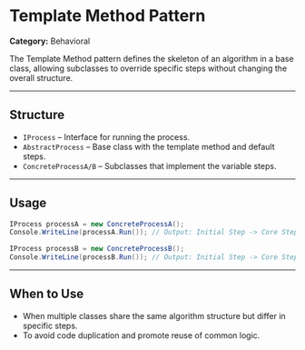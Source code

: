 # Template Method Pattern

**Category:** Behavioral

The Template Method pattern defines the skeleton of an algorithm in a base class, allowing subclasses to override specific steps without changing the overall structure.

---

## Structure

- `IProcess` – Interface for running the process.
- `AbstractProcess` – Base class with the template method and default steps.
- `ConcreteProcessA/B` – Subclasses that implement the variable steps.

---

## Usage

```csharp
IProcess processA = new ConcreteProcessA();
Console.WriteLine(processA.Run()); // Output: Initial Step -> Core Step A -> Final Step

IProcess processB = new ConcreteProcessB();
Console.WriteLine(processB.Run()); // Output: Initial Step -> Core Step B -> Final Step
```

---

## When to Use

- When multiple classes share the same algorithm structure but differ in specific steps.
- To avoid code duplication and promote reuse of common logic.

